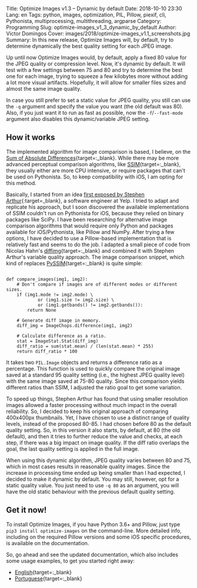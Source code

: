 Title: Optimize Images v1.3 – Dynamic by default
Date: 2018-10-10 23:30
Lang: en
Tags: python, images, optimization, PIL, Pillow, piexif, cli, Pythonista, multiprocessing, multithreading, argparse
Category: Programming
Slug: optimize-images_v1_3_dynamic_by_default
Author: Victor Domingos
Cover: images/2018/optimize-images_v1.1_screenshots.jpg
Summary: In this new release, Optimize Images will, by default, try to determine dynamically the best quality setting for each JPEG image.

Up until now Optimize Images would, by default, apply a fixed 80 value for the JPEG quality or compression level. Now, it's dynamic by default. It will test with a few settings between 75 and 80 and try to determine the best one for each image, trying to squeeze a few kilobytes more without adding a lot more visual artifacts. Hopefully, it will allow for smaller files sizes and almost the same image quality.

In case you still prefer to set a static value for JPEG quality, you still can use the `-q` argument and specify the value you want (the old default was 80). Also, if you just want it to run as fast as possible, now the `-f`/`--fast-mode` argument also disables this dynamic/variable JPEG setting.

## How it works

The implemented algorithm for image comparison is based, I believe, on the [Sum of Absolute Differences](https://en.wikipedia.org/wiki/Sum_of_absolute_differences){target=:_blank}. While there may be more advanced perceptual comparison algorithms, like [SSIM](https://en.wikipedia.org/wiki/Structural_similarity){target=:_blank}, they usually either are more CPU intensive, or require packages that can't be used on Pythonista. So, to keep compatibility with iOS, I am opting for this method.

Basically, I started from an idea [first exposed by Stephen Arthur](https://engineeringblog.yelp.com/2017/06/making-photos-smaller.html){:target=_blank}, a software engineer at Yelp. I tried to adapt and replicate his approach, but I soon discovered the available implementations of SSIM couldn't run on Pythonista for iOS, because they relied on binary packages like SciPy. I have been researching for alternative image comparison algorithms that would require only Python and packages available for iOS/Pythonista, like Pillow and NumPy. After trying a few options, I have decided to use a Pillow-based implementation that is relatively fast and seems to do the job. I adapted a small piece of code from Nicolas Hahn's [diffimg](https://github.com/nicolashahn/diffimg/blob/master/diffimg/__init__.py){target=:_blank} and combined it with Stephen Arthur's variable quality approach. The image comparison snippet, which kind of replaces [PySSIM](https://github.com/jterrace/pyssim){target=:_blank} is quite simple:

```python3

def compare_images(img1, img2):
    # Don't compare if images are of different modes or different sizes.
    if (img1.mode != img2.mode) \
            or (img1.size != img2.size) \
            or (img1.getbands() != img2.getbands()):
        return None

    # Generate diff image in memory.
    diff_img = ImageChops.difference(img1, img2)

    # Calculate difference as a ratio.
    stat = ImageStat.Stat(diff_img)
    diff_ratio = sum(stat.mean) / (len(stat.mean) * 255)
    return diff_ratio * 100
```

It takes two `PIL.Image` objects and returns a difference ratio as a percentage. This function is used to quickly compare the original image saved at a standard 95 quality setting (i.e., the highest JPEG quality level) with the same image saved at 75-80 quality. Since this comparison yields different ratios than SSIM, I adjusted the ratio goal to get some variation.

To speed up things, Stephen Arthur has found that using smaller resolution images allowed a faster processing without much impact in the overall reliability. So, I decided to keep his original approach of comparing 400x400px thumbnails. Yet, I have chosen to use a distinct range of quality levels, instead of the proposed 80-85. I had chosen before 80 as the default quality setting. So, in this version it also starts, by default, at 80 (the old default), and then it tries to further reduce the value and checks, at each step, if there was a big impact on image quality. If the diff ratio overlaps the goal, the last quality setting is applied in the full image.

When using this dynamic algorithm, JPEG quality varies between 80 and 75, which in most cases results in reasonable quality images. Since the increase in processing time ended up being smaller than I had expected, I decided to make it dynamic by default. You may still, however, opt for a static quality value. You just need to use `-q 80` as an argument, you will have the old static behaviour with the previous default quality setting.


## Get it now!

To install Optimize Images, if you have Python 3.6+ and Pillow, just type `pip3 install optimize-images` on the command-line. More detailed info, including on the required Pillow versions and some iOS specific procedures, is available on the documentation.

So, go ahead and see the updated documentation, which also includes some usage examples, to get you started right away: 
 
 * [English](https://github.com/victordomingos/optimize-images/blob/master/docs/docs_EN.md){target=:_blank}
 * [Portuguese](https://github.com/victordomingos/optimize-images/blob/master/docs/docs_PT.md){target=:_blank}

